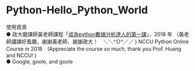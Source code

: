 # Python-Hello_Python_World

使用資源　<br>
● 政大磨課師黃老師課程「[成為python數據分析達人的第一課](http://moocs.nccu.edu.tw/course/123/intro)」，2018 年 （黃老師講課好風趣，謝謝黃老師、謝謝政大！　＼＼^Ｏ^／／ )   NCCU Python Online Course in 2018　(Appreciate the course so much, thank you Prof. Huang and NCCU! )<br>
● Google, goole, and goole
